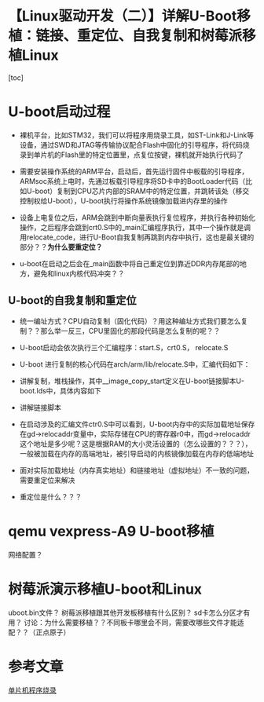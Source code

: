 # 【Linux驱动开发（二）】详解U-Boot移植：链接、重定位、自我复制和树莓派移植Linux
[toc]
# U-boot启动过程
* 裸机平台，比如STM32，我们可以将程序用烧录工具，如ST-Link和J-Link等设备，通过SWD和JTAG等传输协议配合Flash中固化的引导程序，将代码烧录到单片机的Flash里的特定位置里，点复位按键，裸机就开始执行代码了
* 需要安装操作系统的ARM平台，启动后，首先运行固件中板载的引导程序，ARMsoc系统上电时，先通过板载引导程序将SD卡中的BootLoader代码（比如U-boot）复制到CPU芯片内部的SRAM中的特定位置，并跳转该处（移交控制权给U-boot），U-boot执行将操作系统镜像加载进内存里的操作

* 设备上电复位之后，ARM会跳到中断向量表执行复位程序，并执行各种初始化操作，之后程序会跳到crt0.S中的_main汇编程序执行，其中一个操作就是调用relocate_code，进行U-Boot自我复制再跳到内存中执行，这也是最关键的部分？？**为什么要重定位？**
* u-boot在启动之后会在_main函数中将自己重定位到靠近DDR内存尾部的地方，避免和linux内核代码冲突？？
## U-boot的自我复制和重定位
* 统一编址方式？CPU自动复制（固化代码）？用这种编址方式我们要怎么复制？？那么举一反三，CPU里固化的那段代码是怎么复制的呢？？
* U-boot启动会依次执行三个汇编程序：start.S，crt0.S， relocate.S
* U-boot 进行复制的核心代码在arch/arm/lib/relocate.S中，汇编代码如下：

* 讲解复制，堆栈操作，其中__image_copy_start定义在U-boot链接脚本U-boot.lds中，具体内容如下

* 讲解链接脚本

* 在启动涉及的汇编文件ctr0.S中可以看到，U-boot内存中的实际加载地址保存在gd->relocaddr变量中，实际存储在CPU的寄存器r0中，而gd->relocaddr这个地址是多少呢？这是根据RAM的大小灵活设置的（怎么设置的？？？），一般被加载在内存的高端地址，被引导启动的内核镜像加载在内存的低端地址
* 面对实际加载地址（内存真实地址）和链接地址（虚拟地址）不一致的问题，需要重定位来解决
* 重定位是什么？？？


# qemu vexpress-A9 U-boot移植
网络配置？
# 树莓派演示移植U-boot和Linux
uboot.bin文件？
树莓派移植跟其他开发板移植有什么区别？
sd卡怎么分区才有用？
讨论：为什么需要移植？？不同板卡哪里会不同，需要改哪些文件才能适配？？（正点原子）
# 参考文章
[单片机程序烧录](https://blog.csdn.net/ZHOU_YONG915/article/details/122842967)
